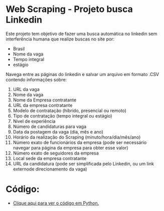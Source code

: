 # Web Scraping - Projeto busca Linkedin

Este projeto tem objetivo de fazer uma busca automática no linkedin sem interferência humana que realize buscas no site por:

- Brasil
- Nome da vaga
- Tempo integral
- estágio

Navega entre as páginas do linkedin e salvar um arquivo em formato .CSV contendo informações sobre:

1. URL da vaga
2. Nome da vaga
3. Nome da Empresa contratante
4. URL da empresa contratante
5. Modelo de contratação (hibrido, presencial ou remoto)
6. Tipo de contratação (tempo integral ou estágio)
7. Nivel de experiência
8. Número de candidaturas para vaga
9. Data da postagem da vaga (dia, mês e ano)
10. Horário da realização do Scraping (minuto/hora/dia/mês/ano)
11. Número exato de funcionários da empresa (pode ser necessário
navegar para página da empresa para obter esse valor)
12. Número exato de seguidores da empresa
13. Local sede da empresa contratante
14. URL da candidatura (pode ser simplificada pelo Linkedin, ou um link
externode direcionamento da vaga)

# Código:
- [Clique aqui para ver o código em Python.](https://github.com/dev-daniel-amorim/WS-Projeto-Busca-Linkedin/blob/main/main.py)
